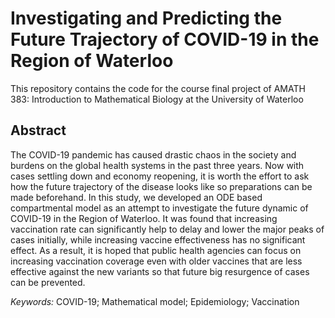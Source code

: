 # Investigating and Predicting the Future Trajectory of COVID-19 in the Region of Waterloo
This repository contains the code for the course final project of AMATH 383: Introduction to Mathematical Biology at the University of Waterloo

## Abstract

The COVID-19 pandemic has caused drastic chaos in the society and burdens on the global health systems in the past three years. Now with cases settling down and economy reopening, it is worth the effort to ask how the future trajectory of the disease looks like so preparations can be made beforehand. In this study, we developed an ODE based compartmental model as an attempt to investigate the future dynamic of COVID-19 in the Region of Waterloo. It was found that increasing vaccination rate can significantly help to delay and lower the major peaks of cases initially, while increasing vaccine effectiveness has no significant effect. As a result, it is hoped that public health agencies can focus on increasing vaccination coverage even with older vaccines that are less effective against the new variants so that future big resurgence of cases can be prevented.

*Keywords:* COVID-19; Mathematical model; Epidemiology; Vaccination

